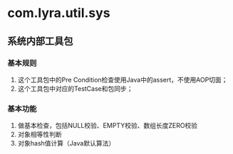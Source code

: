 # com.lyra.util.sys

## 系统内部工具包

### 基本规则

1. 这个工具包中的Pre Condition检查使用Java中的assert，不使用AOP切面；
2. 这个工具包中对应的TestCase和包同步；

### 基本功能

1. 做基本检查，包括NULL校验、EMPTY校验、数组长度ZERO校验
2. 对象相等性判断
3. 对象hash值计算（Java默认算法）